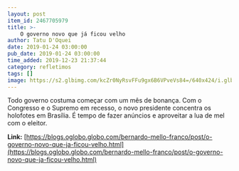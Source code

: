 ```yaml
---
layout: post
item_id: 2467705979
title: >-
    O governo novo que já ficou velho
author: Tatu D'Oquei
date: 2019-01-24 03:00:00
pub_date: 2019-01-24 03:00:00
time_added: 2019-12-23 21:37:44
category: refletimos
tags: []
image: https://s2.glbimg.com/kcZr0NyRsvFFu9gx6B6VPveVs84=/640x424/i.glbimg.com/og/ig/infoglobo1/f/original/2019/01/22/80757813_brazilian_president_jair_bolsonaro_enters_the_stage_prior_to_deliver_a_speech_during_the_wo.jpg
---
```


Todo governo costuma começar com um mês de bonança. Com o Congresso e o Supremo em recesso, o novo presidente concentra os holofotes em Brasília. É tempo de fazer anúncios e aproveitar a lua de mel com o eleitor.

**Link:** [https://blogs.oglobo.globo.com/bernardo-mello-franco/post/o-governo-novo-que-ja-ficou-velho.html](https://blogs.oglobo.globo.com/bernardo-mello-franco/post/o-governo-novo-que-ja-ficou-velho.html)

